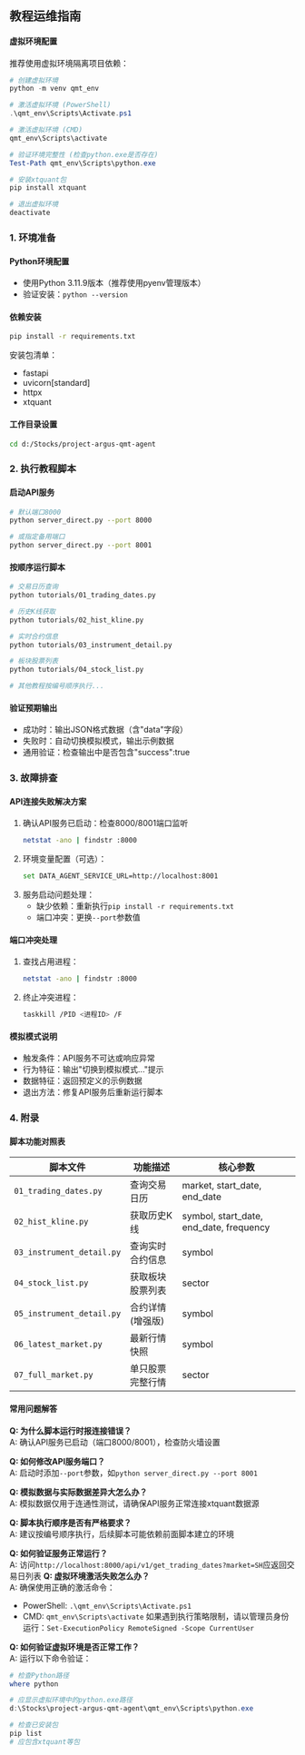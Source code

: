 ## 教程运维指南

#### 虚拟环境配置
推荐使用虚拟环境隔离项目依赖：
```powershell
# 创建虚拟环境
python -m venv qmt_env

# 激活虚拟环境 (PowerShell)
.\qmt_env\Scripts\Activate.ps1

# 激活虚拟环境 (CMD)
qmt_env\Scripts\activate

# 验证环境完整性 (检查python.exe是否存在)
Test-Path qmt_env\Scripts\python.exe

# 安装xtquant包
pip install xtquant

# 退出虚拟环境
deactivate
```
### 1. 环境准备
#### Python环境配置
- 使用Python 3.11.9版本（推荐使用pyenv管理版本）
- 验证安装：`python --version`

#### 依赖安装
```bash
pip install -r requirements.txt
```
安装包清单：
- fastapi
- uvicorn[standard]
- httpx
- xtquant

#### 工作目录设置
```bash
cd d:/Stocks/project-argus-qmt-agent
```

### 2. 执行教程脚本
#### 启动API服务
```bash
# 默认端口8000
python server_direct.py --port 8000

# 或指定备用端口
python server_direct.py --port 8001
```

#### 按顺序运行脚本
```bash
# 交易日历查询
python tutorials/01_trading_dates.py

# 历史K线获取
python tutorials/02_hist_kline.py

# 实时合约信息
python tutorials/03_instrument_detail.py

# 板块股票列表
python tutorials/04_stock_list.py

# 其他教程按编号顺序执行...
```

#### 验证预期输出
- 成功时：输出JSON格式数据（含"data"字段）
- 失败时：自动切换模拟模式，输出示例数据
- 通用验证：检查输出中是否包含"success":true

### 3. 故障排查
#### API连接失败解决方案
1. 确认API服务已启动：检查8000/8001端口监听
   ```bash
   netstat -ano | findstr :8000
   ```
2. 环境变量配置（可选）：
   ```bash
   set DATA_AGENT_SERVICE_URL=http://localhost:8001
   ```
3. 服务启动问题处理：
   - 缺少依赖：重新执行`pip install -r requirements.txt`
   - 端口冲突：更换`--port`参数值

#### 端口冲突处理
1. 查找占用进程：
   ```bash
   netstat -ano | findstr :8000
   ```
2. 终止冲突进程：
   ```bash
   taskkill /PID <进程ID> /F
   ```

#### 模拟模式说明
- 触发条件：API服务不可达或响应异常
- 行为特征：输出"切换到模拟模式..."提示
- 数据特征：返回预定义的示例数据
- 退出方法：修复API服务后重新运行脚本

### 4. 附录
#### 脚本功能对照表
| 脚本文件 | 功能描述 | 核心参数 |
|----------|----------|----------|
| `01_trading_dates.py` | 查询交易日历 | market, start_date, end_date |
| `02_hist_kline.py` | 获取历史K线 | symbol, start_date, end_date, frequency |
| `03_instrument_detail.py` | 查询实时合约信息 | symbol |
| `04_stock_list.py` | 获取板块股票列表 | sector |
| `05_instrument_detail.py` | 合约详情(增强版) | symbol |
| `06_latest_market.py` | 最新行情快照 | symbol |
| `07_full_market.py` | 单只股票完整行情 | sector |

#### 常用问题解答
**Q: 为什么脚本运行时报连接错误？**  
A: 确认API服务已启动（端口8000/8001），检查防火墙设置

**Q: 如何修改API服务端口？**  
A: 启动时添加`--port`参数，如`python server_direct.py --port 8001`

**Q: 模拟数据与实际数据差异大怎么办？**  
A: 模拟数据仅用于连通性测试，请确保API服务正常连接xtquant数据源

**Q: 脚本执行顺序是否有严格要求？**  
A: 建议按编号顺序执行，后续脚本可能依赖前面脚本建立的环境

**Q: 如何验证服务正常运行？**  
A: 访问`http://localhost:8000/api/v1/get_trading_dates?market=SH`应返回交易日列表
**Q: 虚拟环境激活失败怎么办？**  
A: 确保使用正确的激活命令：
   - PowerShell: `.\qmt_env\Scripts\Activate.ps1`
   - CMD: `qmt_env\Scripts\activate`
   如果遇到执行策略限制，请以管理员身份运行：`Set-ExecutionPolicy RemoteSigned -Scope CurrentUser`

**Q: 如何验证虚拟环境是否正常工作？**  
A: 运行以下命令验证：
```powershell
# 检查Python路径
where python

# 应显示虚拟环境中的python.exe路径
d:\Stocks\project-argus-qmt-agent\qmt_env\Scripts\python.exe

# 检查已安装包
pip list
# 应包含xtquant等包
```